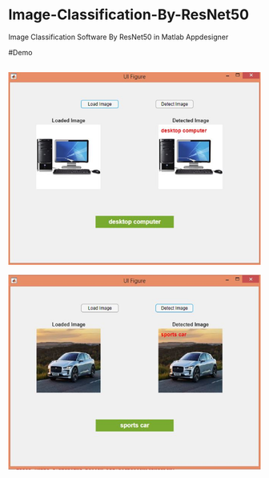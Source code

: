 # Image-Classification-By-ResNet50
Image Classification Software By ResNet50 in Matlab Appdesigner

#Demo

<br><img src="https://raw.githubusercontent.com/shawon100/Image-Classification-By-ResNet50/master/test%20images/dc.JPG"/><br><br>
<img src="https://raw.githubusercontent.com/shawon100/Image-Classification-By-ResNet50/master/test%20images/sc.JPG"/><br><br>
